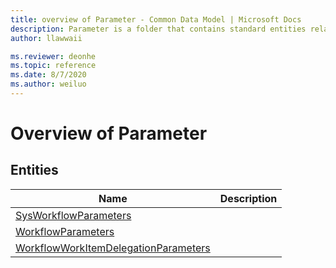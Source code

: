 ```yaml
---
title: overview of Parameter - Common Data Model | Microsoft Docs
description: Parameter is a folder that contains standard entities related to the Common Data Model.
author: llawwaii

ms.reviewer: deonhe
ms.topic: reference
ms.date: 8/7/2020
ms.author: weiluo
---
```


# Overview of Parameter


## Entities

|Name|Description|
|---|---|
|[SysWorkflowParameters](SysWorkflowParameters.md)||
|[WorkflowParameters](WorkflowParameters.md)||
|[WorkflowWorkItemDelegationParameters](WorkflowWorkItemDelegationParameters.md)||
